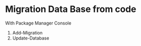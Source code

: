 ﻿# Migration Data Base from code 

With Package Manager Console


1. Add-Migration
2. Update-Database

